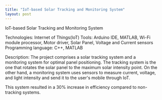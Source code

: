 ```yaml
---
title: "IoT-based Solar Tracking and Monitoring System"
layout: post
---
```


IoT-based Solar Tracking and Monitoring System

Technologies: Internet of Things(IoT) Tools: Arduino IDE, MATLAB, Wi-Fi module processor, Motor driver, Solar Panel, Voltage and Current sensors Programming language: C++, MATLAB

Description: The project comprises a solar tracking system and a monitoring system for optimal panel positioning. The tracking system is the one that rotates the solar panel to the maximum solar intensity point. On the other hand, a monitoring system uses sensors to measure current, voltage, and light intensity and send it to the user's mobile through IoT.

This system resulted in a 30% increase in efficiency compared to non-tracking systems.


